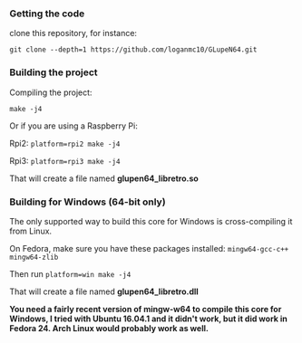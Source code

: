 ### Getting the code

clone this repository, for instance:

```git clone --depth=1 https://github.com/loganmc10/GLupeN64.git```

### Building the project

Compiling the project:

```make -j4```

Or if you are using a Raspberry Pi:

Rpi2:
```platform=rpi2 make -j4```

Rpi3:
```platform=rpi3 make -j4```

That will create a file named **glupen64_libretro.so**

### Building for Windows (64-bit only)

The only supported way to build this core for Windows is cross-compiling it from Linux.

On Fedora, make sure you have these packages installed: ```mingw64-gcc-c++ mingw64-zlib```

Then run ```platform=win make -j4```

That will create a file named **glupen64_libretro.dll**

**You need a fairly recent version of mingw-w64 to compile this core for Windows, I tried with Ubuntu 16.04.1 and it didn't work, but it did work in Fedora 24. Arch Linux would probably work as well.**
